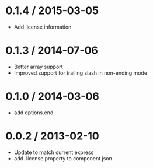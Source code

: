 0.1.4 / 2015-03-05
==================

  * Add license information

0.1.3 / 2014-07-06
==================

  * Better array support
  * Improved support for trailing slash in non-ending mode

0.1.0 / 2014-03-06
==================

  * add options.end

0.0.2 / 2013-02-10
==================

  * Update to match current express
  * add .license property to component.json

